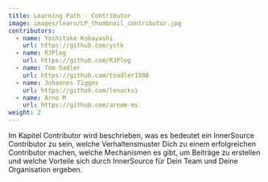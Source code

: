 ```yaml
---
title: Learning Path - Contributor
image: images/learn/LP_thumbnail_contributor.jpg
contributors:
  - name: Yoshitake Kobayashi
    url: https://github.com/ystk
  - name: RJPlog
    url: https://github.com/RJPlog
  - name: Tom Sadler
    url: https://github.com/tsadler1988
  - name: Johannes Tigges
    url: https://github.com/lenucksi
  - name: Arno M
    url: https://github.com/arnom-ms
weight: 2
---
```


Im Kapitel Contributor wird beschrieben, was es bedeutet ein InnerSource Contributor zu sein, welche Verhaltensmuster Dich zu einem erfolgreichen Contributor machen, welche Mechanismen es gibt, um Beiträge zu erstellen und welche Vorteile sich durch InnerSource für Dein Team und Deine Organisation ergeben.

<!--- This file autogenerated from https://github.com/InnerSourceCommons/InnerSourceLearningPath/blob/master/scripts -->
